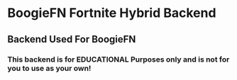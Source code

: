 # BoogieFN Fortnite Hybrid Backend 
## Backend Used For BoogieFN
### This backend is for **EDUCATIONAL** Purposes only and is not for you to use as your own!
